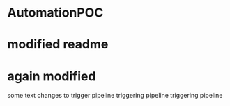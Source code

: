 # AutomationPOC
# modified readme
# again modified
some text
changes to trigger pipeline
triggering pipeline
triggering pipeline
